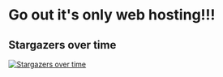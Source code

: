 # Go out it's only web hosting!!!

## Stargazers over time

[![Stargazers over time](https://starchart.cc/niszogen/niszogen.github.io.svg)](https://starchart.cc/niszogen/niszogen.github.io)
      
